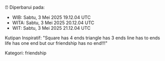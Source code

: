 ⏰ Diperbarui pada:
- WIB: Sabtu, 3 Mei 2025 19.12.04 UTC
- WITA: Sabtu, 3 Mei 2025 20.12.04 UTC
- WIT: Sabtu, 3 Mei 2025 21.12.04 UTC

Kutipan Inspiratif:
"Square has 4 ends triangle has 3 ends line has to ends life has one end but our friendship has no end!!!"


Kategori: friendship

